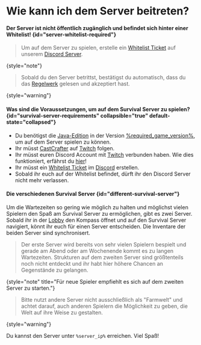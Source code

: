 [rules]: survial-rules.md "Zurück zu den Regeln"

<primary-label ref="survival-server"/>

# Wie kann ich dem Server beitreten?

#### Der Server ist nicht öffentlich zugänglich und befindet sich hinter einer Whitelist! {id="server-whitelist-required"}

> Um auf dem Server zu spielen, erstelle
> ein [Whitelist Ticket](support.md#whitelist-ticket "%click-more-info%") auf
> unserem [Discord Server](%dc_link%).
>
{style="note"}

> Sobald du den Server betrittst, bestätigst du automatisch, dass du
> das [Regelwerk](rules.md) gelesen und akzeptiert hast.
>
{style="warning"}

#### Was sind die Voraussetzungen, um auf dem Survival Server zu spielen? {id="survival-server-requirements" collapsible="true" default-state="collapsed"}

- Du benötigst die [Java-Edition](https://de.minecraft.wiki/w/Java_Edition) in der Version [%required_game_version%](%required_game_version_link%), um auf dem Server spielen zu können.
- Ihr müsst [CastCrafter](%twitch_cast%) auf [Twitch](%twitch%) folgen.
- Ihr müsst euren Discord Account mit [Twitch](%twitch%) verbunden haben.
  Wie dies funktioniert, erfährst
  du [hier](support.md#link-twitch "Wie du deine Accounts verknüpfst erfährst du hier!")!
- Ihr müsst ein [Whitelist Ticket](support.md#whitelist-ticket "%click-more-info%")
  im [Discord](%dc_link%) erstellen.
- Sobald ihr euch auf der Whitelist befindet, dürft ihr den Discord Server nicht mehr verlassen.

#### Die verschiedenen Survival Server {id="different-survival-server"}

Um die Wartezeiten so gering wie möglich zu halten und möglichst vielen Spielern den Spaß am Survival Server zu ermöglichen, gibt es zwei Server.
Sobald ihr in der [Lobby](servers.md#lobby-server) den Kompass öffnet und auf den Survival Server navigiert, könnt ihr euch für einen Server entscheiden.
Die Inventare der beiden Server sind synchronisert.
> Der erste Server wird bereits von sehr vielen Spielern bespielt und gerade am Abend oder am Wochenende kommt es zu langen Wartezeiten.
> Strukturen auf dem zweiten Server sind größtenteils noch nicht entdeckt und ihr habt hier höhere Chancen an Gegenstände zu gelangen. 
> 
{style="note" title="Für neue Spieler empfiehlt es sich auf dem zweiten Server zu starten."}

> Bitte nutzt andere Server nicht ausschließlich als "Farmwelt" und achtet darauf, auch anderen Spielern die Möglichkeit zu geben,
> die Welt auf ihre Weise zu gestalten.
>
{style="warning"}

Du kannst den Server unter `%server_ip%` erreichen. Viel Spaß!
